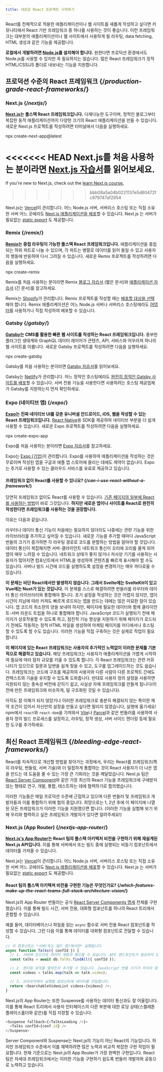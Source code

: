 ```yaml
---
title: 새로운 React 프로젝트 시작하기
---
```


<Intro>

React를 전체적으로 적용한 애플리케이션이나 웹 사이트를 새롭게 작성하고 싶다면 커뮤니티에서 React 기반 프레임워크 중 하나를 사용하는 것이 좋습니다. 이런 프레임워크는 대부분의 애플리케이션이나 웹 사이트에서 사용하게 될 라우팅, data fetching, HTML 생성과 같은 기능을 제공합니다.

</Intro>

<Note>

**로컬에서 개발하려면 [Node.js](https://nodejs.org/ko/)를 설치해야 합니다.** 원한다면 프로덕션 환경에서도 Node.js를 사용할 수 있지만 꼭 필요하지는 않습니다. 많은 React 프레임워크가 정적 HTML/CSS/JS 폴더로 내보내는 기능을 지원합니다.

</Note>

## 프로덕션 수준의 React 프레임워크 {/*production-grade-react-frameworks*/}

### Next.js {/*nextjs*/}

**[Next.js](https://nextjs.org/)는 풀스택 React 프레임워크입니다.** 다재다능한 도구이며, 정적인 블로그부터 복잡한 동적 애플리케이션까지 다양한 크기의 React 애플리케이션을 만들 수 있습니다. 새로운 Next.js 프로젝트를 작성하려면 터미널에서 다음을 실행하세요.

<TerminalBlock>
npx create-next-app@latest
</TerminalBlock>

<<<<<<< HEAD
Next.js를 처음 사용하는 분이라면 [Next.js 자습서](https://nextjs.org/learn/foundations/about-nextjs)를 읽어보세요.
=======
If you're new to Next.js, check out the [learn Next.js course.](https://nextjs.org/learn)
>>>>>>> bbb08a5a04b0221137e5d60472fc979747af2954

Next.js는 [Vercel](https://vercel.com/)이 관리합니다. 어느 Node.js 서버, 서버리스 호스팅 또는 직접 소유한 서버 어느 곳에라도 [Next.js 애플리케이션을 배포](https://nextjs.org/docs/app/building-your-application/deploying)할 수 있습니다. Next.js 는 서버가 필요없는 [static export](https://nextjs.org/docs/pages/building-your-application/deploying/static-exports) 도 제공합니다.

### Remix {/*remix*/}

**[Remix](https://remix.run/)는 중첩 라우팅이 가능한 풀스택 React 프레임워크입니다.** 애플리케이션을 중첩되는 하위 파트로 나눌 수 있으며, 각 파트는 병렬로 데이터를 읽어 들일 수 있고 사용자의 행동에 반응하여 다시 그려질 수 있습니다. 새로운 Remix 프로젝트를 작성하려면 다음을 실행하세요.

<TerminalBlock>
npx create-remix
</TerminalBlock>

Remix를 처음 사용하는 분이라면 Remix [블로그 자습서](https://remix.run/docs/en/main/tutorials/blog) (짧은 문서)와 [애플리케이션 자습서](https://remix.run/docs/en/main/tutorials/jokes) (긴 문서)를 참고하세요.

Remix는 [Shopify](https://www.shopify.com/)가 관리합니다. Remix 프로젝트를 작성할 때는 [배포할 대상을 선택](https://remix.run/docs/en/main/guides/deployment)해야 합니다. Remix 애플리케이션은 어느 Node.js 서버나 서버리스 호스팅에라도 [어댑터](https://remix.run/docs/en/main/other-api/adapter)를 사용하거나 직접 작성하여 배포할 수 있습니다.

### Gatsby {/*gatsby*/}

**[Gatsby](https://www.gatsbyjs.com/)는 CMS를 활용한 빠른 웹 사이트를 작성하는 React 프레임워크입니다.** 풍부한 플러그인 생태계와 GraphQL 데이터 레이어가 콘텐츠, API, 서비스와 어우러져 하나의 웹 사이트를 이룹니다. 새로운 Gatsby 프로젝트를 작성하려면 다음을 실행하세요.

<TerminalBlock>
npx create-gatsby
</TerminalBlock>

Gatsby를 처음 사용하는 분이라면 [Gatsby 자습서](https://www.gatsbyjs.com/docs/tutorial/)를 읽어보세요.

Gatsby는 [Netlify](https://www.netlify.com/)가 관리합니다. 어느 정적인 호스팅에라도 [완전히 정적인 Gatsby 사이트를 배포](https://www.gatsbyjs.com/docs/how-to/previews-deploys-hosting)할 수 있습니다. 서버 전용 기능을 사용한다면 사용하려는 호스팅 제공업체가 Gatsby를 지원하는지 먼저 확인하세요.

### Expo (네이티브 앱) {/*expo*/}

**[Expo](https://expo.dev/)는 진짜 네이티브 UI를 갖춘 유니버설 안드로이드, iOS, 웹을 작성할 수 있는 React 프레임워크입니다.** [React Native](https://reactnative.dev/)용 SDK를 제공하여 네이티브 부분을 더 쉽게 사용할 수 있습니다. 새로운 Expo 프로젝트를 작성하려면 다음을 실행하세요.

<TerminalBlock>
npx create-expo-app
</TerminalBlock>

Expo를 처음 사용하는 분이라면 [Expo 자습서](https://docs.expo.dev/tutorial/introduction/)를 참고하세요.

Expo는 [Expo (기업)](https://expo.dev/about)이 관리합니다. Expo를 사용하여 애플리케이션을 작성하는 것은 무료이며 작성된 앱을 구글과 애플 앱 스토어에 올리는 데에도 제약이 없습니다. Expo는 추가로 사용할 수 있는 클라우드 서비스를 유료로 제공하고 있습니다.

<DeepDive>

#### 프레임워크 없이 React를 사용할 수 있나요? {/*can-i-use-react-without-a-framework*/}

당연히 프레임워크 없이도 React를 사용할 수 있습니다. [기존 페이지의 일부에 React를 사용하는 방법](/learn/add-react-to-an-existing-project#using-react-for-a-part-of-your-existing-page)이 바로 그것입니다. **하지만 새로운 앱이나 사이트를 React로 완전히 작성한다면 프레임워크를 사용하는 것을 권장합니다.**

이유는 다음과 같습니다.

라우터나 데이터 통신 기능이 처음에는 필요하지 않더라도 나중에는 관련 기능을 위한 라이브러리를 추가하고 싶어질 수 있습니다. 새로운 기능을 추가할 때마다 JavaScript 번들의 크기가 증가하면 각 라우팅 경로로 코드를 분할하는 방법을 알아야 할 것입니다. 데이터 통신이 복잡해지면 서버-클라이언트 네트워크 통신이 꼬리에 꼬리를 물게 되어 앱이 매우 느려질 수 있습니다. 네트워크 상태가 좋지 않거나 저사양 기기를 사용하는 사용자가 많아지면 컴포넌트에서 HTML을 생성하여 콘텐츠를 빠르게 표시해야 할 수도 있습니다. 서버나 빌드 시간에 코드를 실행하도록 설정을 변경하기는 매우 까다로울 수 있습니다.

**이 문제는 비단 React에서만 발생하지 않습니다. 그래서 Svelte에는 SvelteKit이 있고 Vue에는 Nuxt가 있는 것입니다.** 이 문제를 스스로 해결하려면 번들러를 라우터와 데이터 통신 라이브러리와 통합해야 합니다. 초기 설정을 작성하는 것은 어렵지 않지만, 앱이 시간이 지남에 따라 커져도 빠르게 로드되는 앱을 만드는 데에는 많은 미묘한 점이 있습니다. 앱 코드의 최소한의 양을 보내야 하지만, 페이지에 필요한 데이터와 함께 클라이언트-서버 라운드 트립을 하나로 통합해야 합니다. JavaScript 코드가 실행되기 전에 페이지가 상호작용할 수 있도록 하고, 점진적 기능 향상을 지원하기 위해 페이지가 로드되기 전에도 작동하는 정적 HTML 파일을 생성하여 마케팅 페이지를 어디에서나 호스팅할 수 있도록 할 수도 있습니다. 이러한 기능을 직접 구축하는 것은 실제로 작업이 필요합니다.

**이 페이지에 있는 React 프레임워크는 사용자의 추가적인 노력없이 이러한 문제를 기본적으로 해결하고 있습니다.** 해당 프레임워크는 사용자가 애플리케이션을 가볍게 시작하여 필요에 따라 점차 규모를 키울 수 있도록 합니다. 각 React 프레임워크는 관련 커뮤니티가 있으므로 질문과 답변을 쉽게 찾을 수 있고, 도구를 업그레이드하는 것도 쉽습니다. 프레임워크는 코드에 구조를 제공하여 사용자와 다른 사람이 다른 프로젝트 간에도 컨텍스트와 기술을 유지할 수 있도록 도와줍니다. 반대로 사용자 정의 설정을 사용하면 지원되지 않는 종속성 버전에 갇히기 쉽고, 사실상 자체 프레임워크를 만들게 됩니다(이전에 만든 프레임워크와 비슷하게, 덜 구조화된 것일 수 있습니다).

아직도 잘 이해가 되지 않았거나 이러한 프레임워크로 충분히 해결되지 않는 특이한 제약 조건이 있어서 자신만의 설정을 만들고 싶다면 말리지 않겠습니다, 실행에 옮기세요! npm에서 `react`와 `react-dom`을 가져와서 [Vite](https://vitejs.dev/)나 [Parcel](https://parceljs.org/)과 같은 번들러를 사용하여 사용자 정의 빌드 프로세스를 설정하고, 라우팅, 정적 생성, 서버 사이드 렌더링 등에 필요한 도구를 추가하세요.
</DeepDive>

## 최신 React 프레임워크 {/*bleeding-edge-react-frameworks*/}

React를 지속적으로 개선할 방법을 찾아가는 과정에서, 우리는 React를 프레임워크(특히 라우팅, 번들링, 서버 기술)와 더 밀접하게 통합하는 것이 React 사용자가 더 나은 앱을 만드는 데 도움을 줄 수 있는 가장 큰 기회라는 것을 깨달았습니다. Next.js 팀은 [React Server Component](/blog/2023/03/22/react-labs-what-we-have-been-working-on-march-2023#react-server-components)와 같은 가장 최신의 React 기능을 프레임워크에 구애받지 않는 형태로 연구, 개발, 통합, 테스트하는 데에 협력하기로 합의했습니다.

이러한 기능들은 매일 프로덕션 수준에 근접하고 있으며 다른 번들러 및 프레임워크 개발자들과 이를 통합하기 위해 협의 중입니다. 희망으로는 1, 2년 후에 이 페이지에 나열된 모든 프레임워크가 이러한 기능을 지원했으면 합니다. (이러한 기능을 실험해 보기 위해 우리와 협력하고 싶은 프레임워크 개발자가 있다면 알려주세요!)

### Next.js (App Router) {/*nextjs-app-router*/}

**[Next.js's App Router](https://nextjs.org/docs)는 React 팀의 풀스택 아키텍처 비전을 구현하기 위해 재설계된 Next.js API입니다.** 이를 통해 서버에서 또는 빌드 중에 실행되는 비동기 컴포넌트에서 데이터를 가져올 수 있습니다.


Next.js는 [Vercel](https://vercel.com/)이 관리합니다. 어느 Node.js 서버, 서버리스 호스팅 또는 직접 소유한 서버 어느 곳에라도 [Next.js 애플리케이션을 배포](https://nextjs.org/docs/app/building-your-application/deploying)할 수 있습니다. Next.js 는 서버가 필요없는 [static export](https://nextjs.org/docs/pages/building-your-application/deploying/static-exports) 도 제공합니다.

<DeepDive>

#### React 팀의 풀스택 아키텍쳐 비전을 구현한 기능은 무엇인가요? {/*which-features-make-up-the-react-teams-full-stack-architecture-vision*/}

Next.js의 App Router 번들러는 공식 [React Server Components 명세](https://github.com/reactjs/rfcs/blob/main/text/0188-server-components.md) 전체를 구현했습니다. 이를 통해 빌드 시간, 서버 전용, 대화형 컴포넌트를 하나의 React 트리에서 혼합할 수 있습니다.

예를 들어, 데이터베이스나 파일을 읽는 `async` 함수로 서버 전용 React 컴포넌트를 작성할 수 있습니다. 그런 다음 이를 통해 데이터를 대화형 컴포넌트로 전달할 수 있습니다.

```js
// 이 컴포넌트는 *서버(또는 빌드 중)에서만* 실행됩니다.
async function Talks({ confId }) {
  // 1. 서버에 있으므로 데이터 계층과 통신할 수 있습니다. API 엔드포인트가 필요하지 않습니다.
  const talks = await db.Talks.findAll({ confId });

  // 2. 렌더링 로직을 얼마든지 추가할 수 있습니다. JavaScript 번들 크기가 커지지 않습니다.
  const videos = talks.map(talk => talk.video);

  // 3. 브라우저에서 실행될 컴포넌트에 데이터를 전달합니다.
  return <SearchableVideoList videos={videos} />;
}
```

Next.js의 App Router는 또한 Suspense를 사용하는 데이터 통신과도 잘 어울립니다. 이를 통해 React 트리에서 사용자 인터페이스의 다른 부분에 대한 로딩 상태(스켈레톤 플레이스홀더와 같은)를 직접 지정할 수 있습니다.

```js
<Suspense fallback={<TalksLoading />}>
  <Talks confId={conf.id} />
</Suspense>
```

Server Component와 Suspense는 Next.js의 기능이 아닌 React의 기능입니다. 하지만 프레임워크 수준에서 이를 채택하려면 많은 노력과 비교적 복잡한 구현 작업이 필요합니다. 현재 기준으로는 Next.js의 App Router가 가장 완벽한 구현입니다. React 팀은 차세대 프레임워크에서는 이러한 기능을 구현하기 쉽도록 번들러 개발자와 공동으로 노력하고 있습니다.

</DeepDive>
